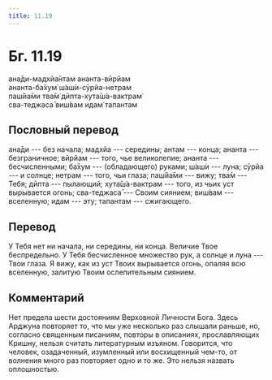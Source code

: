 ```yaml
---
title: 11.19
---
```


# Бг. 11.19
ана̄ди-мадхйа̄нтам ананта-вӣрйам<br/>
ананта-ба̄хум̇ ш́аш́и-сӯрйа-нетрам<br/>
паш́йа̄ми тва̄м̇ дӣпта-хута̄ш́а-вактрам̇<br/>
сва-теджаса̄ виш́вам идам̇ тапантам
## Пословный перевод

ана̄ди --- без начала; мадхйа --- середины; антам --- конца; ананта ---
безграничное; вӣрйам --- того, чье великолепие; ананта ---
бесчисленными; ба̄хум --- (обладающего) руками; ш́аш́и --- луна; сӯрйа ---
и солнце; нетрам --- того, чьи глаза; паш́йа̄ми --- вижу; тва̄м --- Тебя;
дӣпта --- пылающий; хута̄ш́а-вактрам --- того, из чьих уст вырывается
огонь; сва-теджаса̄ --- Своим сиянием; виш́вам --- вселенную; идам ---
эту; тапантам --- сжигающего.

## Перевод

У Тебя нет ни начала, ни середины, ни конца. Величие Твое беспредельно.
У Тебя бесчисленное множество рук, а солнце и луна --- Твои глаза. Я
вижу, как из уст Твоих вырывается огонь, опаляя всю вселенную, залитую
Твоим ослепительным сиянием.

## Комментарий

Нет предела шести достояниям Верховной Личности Бога. Здесь Арджуна
повторяет то, что мы уже несколько раз слышали раньше, но, согласно
священным писаниям, повторы в описаниях, прославляющих Кришну, нельзя
считать литературным изъяном. Говорится, что человек, озадаченный,
изумленный или восхищенный чем-то, от волнения много раз повторяет одно
и то же. Это нельзя назвать оплошностью.

